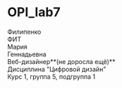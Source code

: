 ﻿# OPI_lab7
Филипенко  
ФИТ  
Мария  
Геннадьевна  
Веб-дизайнер**(не доросла ещё)**  
Дисциплина "Цифровой дизайн"  
Курс 1, группа 5, подгруппа 1 
